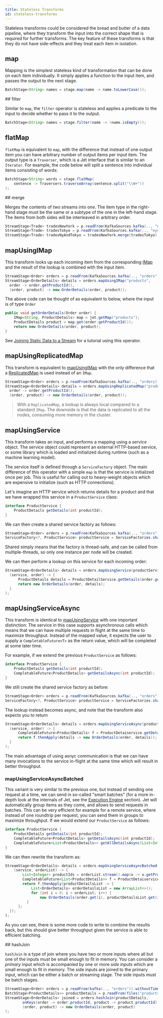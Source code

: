 ```yaml
---
title: Stateless Transforms
id: stateless-transforms
---
```


Stateless transforms could be considered the bread and butter of a data
pipeline, where they transform the input into the correct shape that is
required for further transforms. The key feature of these transforms is
that they do not have side-effects and they treat each item in
isolation.

## map

Mapping is the simplest stateless kind of transformation that can be
done on each item individually. It simply applies a function to the
input item, and passes the output to the next stage.

```java
BatchStage<String> names = stage.map(name -> name.toLowerCase());
```

## filter

Similar to `map`, the `filter` operator is stateless and applies a
predicate to the input to decide whether to pass it to the output.

```java
BatchStage<String> names = stage.filter(name -> !name.isEmpty());
```

## flatMap

`flatMap` is equivalent to `map`, with the difference that instead of one
output item you can have arbitrary number of output items per input
item. The output type is a `Traverser`, which is a Jet interface that is
similar to an `Iterator`. For example, the code below will split a
sentence into individual items consisting of words:

```java
BatchStage<String> words = stage.flatMap(
    sentence -> Traversers.traverseArray(sentence.split("\\W+"))
);
```

## merge

Merges the contents of two streams into one. The item type in the
right-hand stage must be the same or a subtype of the one in the
left-hand stage. The items from both sides will be interleaved in
arbitrary order.

```java
StreamStage<Trade> tradesNewYork = p.readFrom(KafkaSources.kafka(.., "nyc")).withoutTimestamps();
StreamStage<Trade> tradesTokyo = p.readFrom(KafkaSources.kafka(.., "nyc")).withoutTimestamps();
StreamStage<Trade> tradesNyAndTokyo = tradesNewYork.merge(tradesTokyo);
```

## mapUsingIMap

This transform looks up each incoming item from the corresponding
[IMap](data-structures) and the result of the lookup is combined with
the input item.

```java
StreamStage<Order> orders = p.readFrom(KafkaSources.kafka(.., "orders")).withoutTimestamps();
StreamStage<OrderDetails> details = orders.mapUsingIMap("products",
  order -> order.getProductId(),
  (order, product) -> new OrderDetails(order, product));
```

The above code can be thought of as equivalent to below, where the input
is of type `Order`

```java
public void getOrderDetails(Order order) {
    IMap<String, ProductDetails> map = jet.getMap("products");
    ProductDetails product = map.get(order.getProductId());
    return new OrderDetails(order, product);
}
```

See [Joining Static Data to a Stream](../tutorials/map-join) for a
tutorial using this operator.

## mapUsingReplicatedMap

This transform is equivalent to [mapUsingIMap](#mapUsingImap) with the
only difference that a [ReplicatedMap](data-structures) is used instead
of an `IMap`.

```java
StreamStage<Order> orders = p.readFrom(KafkaSources.kafka(.., "orders)).withoutTimestamps();
StreamStage<OrderDetails> details = orders.mapUsingReplicatedMap("products",
  order -> order.getProductId(),
  (order, product) -> new OrderDetails(order, product));
```

>With a `ReplicatedMap`, a lookup is always local compared to a standard
>`IMap`. The downside is that the data is replicated to all the nodes,
>consuming more memory in the cluster.

## mapUsingService

This transform takes an input, and performs a mapping using a _service_
object. The service object could represent an external HTTP-based
service, or some library which is loaded and initialized during runtime
(such as a machine learning model).

The service itself is defined through a `ServiceFactory` object. The
main difference of this operator with a simple `map` is that the service
is initialized once per job. This is useful for calling out to
heavy-weight objects which are expensive to initialize (such as HTTP
connections).

Let's imagine an HTTP service which returns details for a product and that
we have wrapped this service in a `ProductService` class:

```java
interface ProductService {
    ProductDetails getDetails(int productId);
}
```

We can then create a shared service factory as follows:

```java
StreamStage<Order> orders = p.readFrom(KafkaSources.kafka(.., "orders")).withoutTimestamps();
ServiceFactory<?, ProductService> productService = ServiceFactories.sharedService(ctx -> new ProductService(url));
```

Shared simply means that the factory is thread-safe, and can be called from
multiple-threads, so only one instance per node will be created.

We can then perform a lookup on this service for each incoming order:

```java
StreamStage<OrderDetails> details = orders.mapUsingService(productService,
  (service, order) -> {
      ProductDetails details = ProductDetailService.getDetails(order.getProductId);
      return new OrderDetails(order, details);
  }
);
```

## mapUsingServiceAsync

This transform is identical to [mapUsingService](#mapUsingService) with
one important distinction: The service in this case supports
asynchronous calls which means that we can have multiple requests in
flight at the same time to maximize throughput. Instead of the mapped
value, it expects the user to supply a `CompletableFuture<T>` as the
return value, which will be completed at some later time.

For example, if we extend the previous `ProductService` as follows:

```java
interface ProductService {
    ProductDetails getDetails(int productId);
    CompletableFuture<ProductDetails> getDetailsAsync(int productId);
}
```

We still create the shared service factory as before:

```java
StreamStage<Order> orders = p.readFrom(KafkaSources.kafka(.., "orders")).withoutTimestamps();
ServiceFactory<?, ProductService> productService = ServiceFactories.sharedService(ctx -> new ProductService(url));
```

The lookup instead becomes async, and note that the transform also expects
you to return

```java
StreamStage<OrderDetails> details = orders.mapUsingServiceAsync(productService,
  (service, order) -> {
      CompletableFuture<ProductDetails> f = ProductDetaiservice.getDetailsAsync(order.getProductId);
      return f.thenApply(details -> new OrderDetails(order, details));
  }
);
```

The main advantage of using asnyc communication is that we can have
many invocations to the service in-flight at the same time which will
result in better throughput.

### mapUsingServiceAsyncBatched

This variant is very similar to the previous one, but instead of sending
one request at a time, we can send in so-called "smart batches" (for a
more in-depth look at the internals of Jet, see the [Execution
Engine](../architecture/execution-engine) section). Jet will
automatically group items as they come, and allows to send requests in
batches. This can be very efficient for example for a remote service,
where instead of one roundtrip per request, you can send them in groups
to maximize throughput. If we would extend our `ProductService` as follows:

```java
interface ProductService {
    ProductDetails getDetails(int productId);
    CompletableFuture<ProductDetails> getDetailsAsync(int productId);
    CompletableFuture<List<ProductDetails>> getAllDetailsAsync(List<Integer> productIds);
}
```

We can then rewrite the transform as:

```java
StreamStage<OrderDetails> details = orders.mapUsingServiceAsyncBatched(productService,
    (service, orderList) -> {
        List<Integer> productIds = orderList.stream().map(o -> o.getProductId()).collect(Collectors.toList())
        CompletableFuture<List<ProductDetails>> f = ProductDetaiservice.getDetailsAsync(order.getProductId);
        return f.thenApply(productDetailsList -> {
            List<OrderDetails> orderDetailsList = new ArrayList<>();
            for (int i = 0; i < orderList; i++) {
                new OrderDetails(order.get(i), productDetailsList.get(i)))
          }
      };
  });
);
```

As you can see, there is some more code to write to combine the results
back, but this should give better throughput given the service is able to
efficient batching.

## hashJoin

`hashJoin` is a type of join where you have two or more inputs where all
but one of the inputs must be small enough to fit in memory. You can
consider a _primary_ input which is accompanied by one or more
_side inputs_ which are small enough to fit in memory. The side inputs
are joined to the primary input, which can be either a batch or
streaming stage. The side inputs must be batch stages.

```java
StreamStage<Order> orders = p.readFrom(kafka(.., "orders")).withoutTimestamps();
BatchStage<ProductDetails>> productDetails = p.readFrom(files("products"));
StreamStage<OrderDetails> joined = orders.hashJoin(productDetails,
        onKeys(order -> order.productId, product -> product.productId),
        (order, product) -> new OrderDetails(order, product)
);
```

